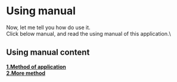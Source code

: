 # Using manual
Now, let me tell you how do use it.\
Click below manual, and read the using manual of this application.\
## Using manual content
[**1.Method of application**](Using-manual/Method-of-application.md)\
[**2.More method**](Using-manual/More-method.md)
